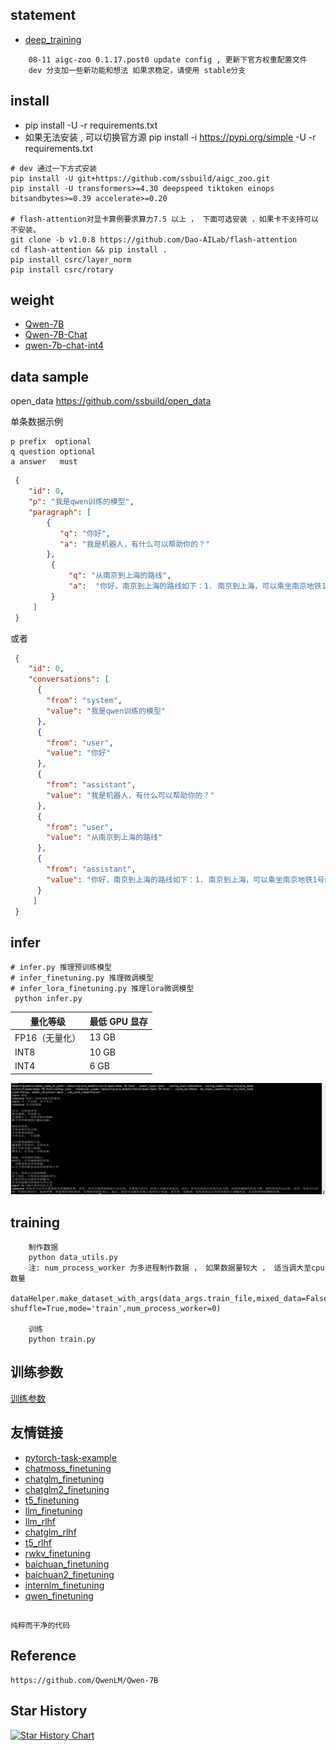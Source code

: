 ##  statement
- [deep_training](https://github.com/ssbuild/deep_training)

```text
    08-11 aigc-zoo 0.1.17.post0 update config , 更新下官方权重配置文件 
    dev 分支加一些新功能和想法 如果求稳定，请使用 stable分支

```
   


## install
  - pip install -U -r requirements.txt
  - 如果无法安装 , 可以切换官方源 pip install -i https://pypi.org/simple -U -r requirements.txt  

```text
# dev 通过一下方式安装
pip install -U git+https://github.com/ssbuild/aigc_zoo.git
pip install -U transformers>=4.30 deepspeed tiktoken einops bitsandbytes>=0.39 accelerate>=0.20

# flash-attention对显卡算例要求算力7.5 以上 ， 下面可选安装 ，如果卡不支持可以不安装。
git clone -b v1.0.8 https://github.com/Dao-AILab/flash-attention
cd flash-attention && pip install .
pip install csrc/layer_norm
pip install csrc/rotary
```


## weight

 - [Qwen-7B](https://huggingface.co/Qwen/Qwen-7B)
 - [Qwen-7B-Chat](https://huggingface.co/Qwen/Qwen-7B-Chat)
 - [qwen-7b-chat-int4](https://huggingface.co/ssbuild/qwen-7b-chat-int4)



## data sample
   open_data https://github.com/ssbuild/open_data
    
单条数据示例

```text
p prefix  optional
q question optional
a answer   must

```

```json
 {
    "id": 0, 
    "p": "我是qwen训练的模型",
    "paragraph": [
        {
           "q": "你好",
           "a": "我是机器人，有什么可以帮助你的？"
        },
         {
             "q": "从南京到上海的路线",
             "a":  "你好，南京到上海的路线如下：1. 南京到上海，可以乘坐南京地铁1号线，在南京站乘坐轨道交通1号线。2. 南京到浦东机场，可以搭乘上海地铁1号，在陆家嘴站乘坐地铁1线，在浦东国际机场站乘坐机场快线，前往上海浦东国际机场。3. 上海到南京，可以换乘上海地铁2号线，从南京站换乘地铁2线，再从南京南站换乘地铁1路，然后到达上海站"
         }
     ]
 }

```
或者

```json
 {
    "id": 0,
    "conversations": [
      {
        "from": "system",
        "value": "我是qwen训练的模型"
      },
      {
        "from": "user",
        "value": "你好"
      },
      {
        "from": "assistant",
        "value": "我是机器人，有什么可以帮助你的？"
      },
      {
        "from": "user",
        "value": "从南京到上海的路线"
      },
      {
        "from": "assistant",
        "value": "你好，南京到上海的路线如下：1. 南京到上海，可以乘坐南京地铁1号线，在南京站乘坐轨道交通1号线。2. 南京到浦东机场，可以搭乘上海地铁1号，在陆家嘴站乘坐地铁1线，在浦东国际机场站乘坐机场快线，前往上海浦东国际机场。3. 上海到南京，可以换乘上海地铁2号线，从南京站换乘地铁2线，再从南京南站换乘地铁1路，然后到达上海站"
      }
     ]
 }
```



## infer
    # infer.py 推理预训练模型
    # infer_finetuning.py 推理微调模型
    # infer_lora_finetuning.py 推理lora微调模型
     python infer.py


| **量化等级**    | **最低 GPU 显存** |
| -------------- | ----------------- |
| FP16（无量化）   | 13 GB             |
| INT8           | 10 GB              |
| INT4           | 6 GB               |

   

![inference](asserts/1.png)




## training
```text
    制作数据
    python data_utils.py
    注: num_process_worker 为多进程制作数据 ， 如果数据量较大 ， 适当调大至cpu数量
    dataHelper.make_dataset_with_args(data_args.train_file,mixed_data=False, shuffle=True,mode='train',num_process_worker=0)
    
    训练
    python train.py
```

## 训练参数
[训练参数](args.MD)




## 友情链接

- [pytorch-task-example](https://github.com/ssbuild/pytorch-task-example)
- [chatmoss_finetuning](https://github.com/ssbuild/chatmoss_finetuning)
- [chatglm_finetuning](https://github.com/ssbuild/chatglm_finetuning)
- [chatglm2_finetuning](https://github.com/ssbuild/chatglm2_finetuning)
- [t5_finetuning](https://github.com/ssbuild/t5_finetuning)
- [llm_finetuning](https://github.com/ssbuild/llm_finetuning)
- [llm_rlhf](https://github.com/ssbuild/llm_rlhf)
- [chatglm_rlhf](https://github.com/ssbuild/chatglm_rlhf)
- [t5_rlhf](https://github.com/ssbuild/t5_rlhf)
- [rwkv_finetuning](https://github.com/ssbuild/rwkv_finetuning)
- [baichuan_finetuning](https://github.com/ssbuild/baichuan_finetuning)
- [baichuan2_finetuning](https://github.com/ssbuild/baichuan2_finetuning)
- [internlm_finetuning](https://github.com/ssbuild/internlm_finetuning)
- [qwen_finetuning](https://github.com/ssbuild/qwen_finetuning)
## 
    纯粹而干净的代码



## Reference
    https://github.com/QwenLM/Qwen-7B




## Star History

[![Star History Chart](https://api.star-history.com/svg?repos=ssbuild/qwen_finetuning&type=Date)](https://star-history.com/#ssbuild/qwen_finetuning&Date)

